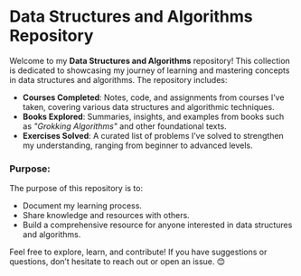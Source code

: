 # Data Structures and Algorithms Repository

Welcome to my **Data Structures and Algorithms** repository! This collection is dedicated to showcasing my journey of learning and mastering concepts in data structures and algorithms. The repository includes:

- **Courses Completed**: Notes, code, and assignments from courses I’ve taken, covering various data structures and algorithmic techniques.
- **Books Explored**: Summaries, insights, and examples from books such as *"Grokking Algorithms"* and other foundational texts.
- **Exercises Solved**: A curated list of problems I’ve solved to strengthen my understanding, ranging from beginner to advanced levels.

### Purpose:
The purpose of this repository is to:
- Document my learning process.
- Share knowledge and resources with others.
- Build a comprehensive resource for anyone interested in data structures and algorithms.

Feel free to explore, learn, and contribute! If you have suggestions or questions, don’t hesitate to reach out or open an issue. 😊
